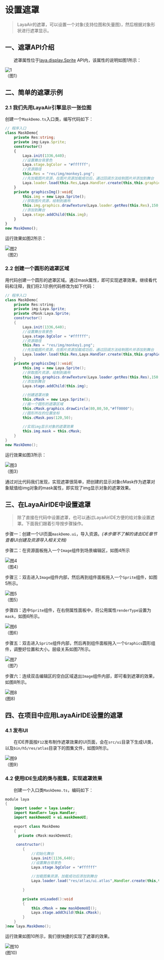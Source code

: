 # 设置遮罩

> LayaAir的遮罩，可以设置一个对象(支持位图和矢量图)，然后根据对象形状进行遮罩显示。 
>



## 一、遮罩API介绍

　　遮罩属性位于[laya.display.Sprite](http://layaair.ldc.layabox.com/api/index.html?category=Core&class=laya.display.Sprite#mask) API内，该属性的说明如图1所示：

![1](img/1.jpg)<br />（图1）



## 二、简单的遮罩示例

### 2.1 我们先用LayaAir引擎显示一张位图

创建一个`MaskDemo.ts`入口类，编写代码如下：

```typescript
// 程序入口
class MaskDemo{
    private Res:string;
    private img:Laya.Sprite;
    constructor()
    {
        Laya.init(1336,640);
        //设置舞台背景色
        Laya.stage.bgColor = "#ffffff";
        //资源路径
        this.Res = "res/img/monkey1.png";
        //先加载图片资源，在图片资源加载成功后，通过回调方法绘制图片并添加到舞台
        Laya.loader.load(this.Res,Laya.Handler.create(this,this.graphicsImg));
    }
    private graphicsImg():void{
        this.img = new Laya.Sprite();
        //获取图片资源，绘制到画布
        this.img.graphics.drawTexture(Laya.loader.getRes(this.Res),150,50);
        //添加到舞台
        Laya.stage.addChild(this.img);
    }
}
new MaskDemo();
```

运行效果如图2所示：

![图2](img/2.jpg)<br />（图2）

### 2.2 创建一个圆形的遮罩区域

用代码创建一个圆形的遮罩区域。通过mask属性，即可实现遮罩效果。继续看代码和注释，我们将2.1示例代码修改为如下代码：

```java
// 程序入口
class MaskDemo{
    private Res:string;
    private img:Laya.Sprite;
    private cMask:Laya.Sprite;
    constructor()
    {
        Laya.init(1336,640);
        //设置舞台背景色
        Laya.stage.bgColor = "#ffffff";
        //资源路径
        this.Res = "res/img/monkey1.png";
        //先加载图片资源，在图片资源加载成功后，通过回调方法绘制图片并添加到舞台
        Laya.loader.load(this.Res,Laya.Handler.create(this,this.graphicsImg));
    }
    private graphicsImg():void{
        this.img = new Laya.Sprite();
        //获取图片资源，绘制到画布
        this.img.graphics.drawTexture(Laya.loader.getRes(this.Res),150,50);
        //添加到舞台
        Laya.stage.addChild(this.img);

        //创建遮罩对象
        this.cMask = new Laya.Sprite();
        //画一个圆形的遮罩区域
        this.cMask.graphics.drawCircle(80,80,50,"#ff0000");
        //圆形所在的位置坐标
        this.cMask.pos(120,50);
        
        //实现img显示对象的遮罩效果
        this.img.mask = this.cMask;
    }
}
new MaskDemo();
```

运行效果如图3所示：

![图3](img/3.jpg) <br />（图3）

通过对比代码我们发现，实现遮罩很简单，把创建的显示对象cMask作为遮罩对象赋值给img对象的mask属性，即实现了img显示对象的遮罩效果。





## 三、在LayaAirIDE中设置遮罩

> 除了直接在代码中设置遮罩，也可以通过LayaAirIDE方便的给对象设置遮罩。下面我们跟着引导按步骤操作。

步骤一：创建一个UI页面`maskDemo.ui`，导入资源。*(本步骤不了解的请去IDE章节查看UI创建及资源导入相关文档)*



步骤二：在资源面板拖入一个`Image`组件到场景编辑区，如图4所示

![图4](img/4.jpg) <br /> （图4）



步骤三：双击进入`Image`组件内部，然后再到组件面板拖入一个`Sprite`组件，如图5所示。

![图5](img/5.jpg) <br /> （图5）





步骤四：选中`Sprite`组件，在右侧属性面板中，将公用属性`renderType`设置为`mask`，如图6所示。

![图6](img/6.jpg) <br /> （图6）



步骤五：双击进入`Sprite`组件内部，然后再到组件面板拖入一个`Graphics`圆形组件，调整好位置和大小。层级关系如图7所示。

![图7](img/7.jpg) <br /> （图7）



步骤六：连续双击编辑区的空白区域退出`Image`组件内部，即可看到遮罩的效果，如图8所示。

![图8](img/8.jpg) <br /> (图8)





## 四、在项目中应用LayaAirIDE设置的遮罩

### 4.1 发布UI

　　在IDE界面按`F12`发布制作遮罩效果的UI页面，会在`src/ui`目录下生成UI类，以及`bin/h5/res/atlas`目录下的图集文件，如图9所示。

![图9](img/9.jpg) <br />（图9）



### 4.2 使用IDE生成的类与图集，实现遮罩效果

　　创建一个入口类`MaskDemo.ts`，编码如下：

```java
module laya
{
	import Loader = laya.Loader;
	import Handler= laya.Handler;	
	import maskDemoUI = ui.maskDemoUI;
	
	export class MaskDemo
	{
      private cMask:maskDemoUI;
		
     constructor()
		{
			//初始化舞台
			Laya.init(1136,640);
			//设置舞台背景色
			Laya.stage.bgColor = "#ffffff"    
				
			//加载图集资源，加载成功后添加到舞台
			Laya.loader.load("res/atlas/ui.atlas",Handler.create(this,this.onLoaded));
			
		}
		
		private onLoaded():void
		{
			this.cMask = new maskDemoUI();
			Laya.stage.addChild(this.cMask);
		}
	}
}new laya.MaskDemo();
```

运行效果如图10所示，我们很快捷的实现了遮罩的效果。

![图10](img/10.jpg) <br /> (图10)

